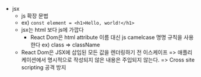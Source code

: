 - jsx
  - js 확장 문법
  - ex) ``` const element = <h1>Hello, world!</h1> ```
  - jsx는 html 보다 js에 가깝다
    - React Dom은 html attribute 이름 대신 js camelcase 명명 규칙을 사용한다 ex) class => className
  - React Dom은 JSX에 삽입된 모든 값을 렌더링하기 전 이스케이프 => 애플리케이션에서 명시적으로 작성되지 않은 내용은 주입되지 않는다. => Cross site scripting 공격 방지

